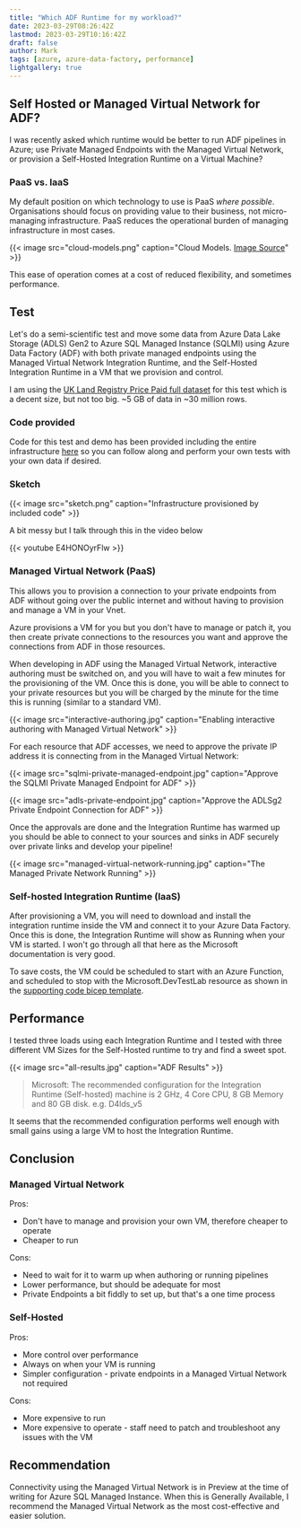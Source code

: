 ```yaml
---
title: "Which ADF Runtime for my workload?"
date: 2023-03-29T08:26:42Z
lastmod: 2023-03-29T10:16:42Z
draft: false
author: Mark
tags: [azure, azure-data-factory, performance]
lightgallery: true
---
```


## Self Hosted or Managed Virtual Network for ADF?

I was recently asked which runtime would be better to run ADF pipelines in Azure; use Private Managed Endpoints with the Managed Virtual Network, or provision a Self-Hosted Integration Runtime on a Virtual Machine?

### PaaS vs. IaaS

My default position on which technology to use is PaaS *where possible*. Organisations should focus on providing value to their business, not micro-managing infrastructure. PaaS reduces the operational burden of managing infrastructure in most cases.

{{< image src="cloud-models.png" caption="Cloud Models. [Image Source](https://learn.microsoft.com/en-us/azure/cloud-adoption-framework/strategy/monitoring-strategy)" >}}

This ease of operation comes at a cost of reduced flexibility, and sometimes performance.

## Test

Let's do a semi-scientific test and move some data from Azure Data Lake Storage (ADLS) Gen2 to Azure SQL Managed Instance (SQLMI) using Azure Data Factory (ADF) with both private managed endpoints using the Managed Virtual Network Integration Runtime, and the Self-Hosted Integration Runtime in a VM that we provision and control.

I am using the [UK Land Registry Price Paid full dataset](https://www.gov.uk/government/statistical-data-sets/price-paid-data-downloads) for this test which is a decent size, but not too big. ~5 GB of data in ~30 million rows.

### Code provided

Code for this test and demo has been provided including the entire infrastructure [here](https://github.com/markallisongit/Scripts/tree/5-create-bicep-for-adf-private-link-sqlmi-demo/adf-ir-sqlmi-demo) so you can follow along and perform your own tests with your own data if desired.

### Sketch

{{< image src="sketch.png" caption="Infrastructure provisioned by included code" >}}

A bit messy but I talk through this in the video below

{{< youtube E4HONOyrFlw >}}

### Managed Virtual Network (PaaS)

This allows you to provision a connection to your private endpoints from ADF without going over the public internet and without having to provision and manage a VM in your Vnet.

Azure provisions a VM for you but you don't have to manage or patch it, you then create private connections to the resources you want and approve the connections from ADF in those resources.

When developing in ADF using the Managed Virtual Network, interactive authoring must be switched on, and you will have to wait a few minutes for the provisioning of the VM. Once this is done, you will be able to connect to your private resources but you will be charged by the minute for the time this is running (similar to a standard VM).

{{< image src="interactive-authoring.jpg" caption="Enabling interactive authoring with Managed Virtual Network" >}}

For each resource that ADF accesses, we need to approve the private IP address it is connecting from in the Managed Virtual Network:

{{< image src="sqlmi-private-managed-endpoint.jpg" caption="Approve the SQLMI Private Managed Endpoint for ADF" >}}

{{< image src="adls-private-endpoint.jpg" caption="Approve the ADLSg2 Private  Endpoint Connection for ADF" >}}

Once the approvals are done and the Integration Runtime has warmed up you should be able to connect to your sources and sinks in ADF securely over private links and develop your pipeline!

{{< image src="managed-virtual-network-running.jpg" caption="The Managed Private Network Running" >}}

### Self-hosted Integration Runtime (IaaS)

After provisioning a VM, you will need to download and install the integration runtime inside the VM and connect it to your Azure Data Factory. Once this is done, the Integration Runtime will show as Running when your VM is started. I won't go through all that here as the Microsoft documentation is very good.

To save costs, the VM could be scheduled to start with an Azure Function, and scheduled to stop with the Microsoft.DevTestLab resource as shown in the [supporting code bicep template](https://github.com/markallisongit/Scripts/tree/main/adf-ir-sqlmi-demo).

## Performance

I tested three loads using each Integration Runtime and I tested with three different VM Sizes for the Self-Hosted runtime to try and find a sweet spot.

{{< image src="all-results.jpg" caption="ADF Results" >}}

> Microsoft: The recommended configuration for the Integration Runtime (Self-hosted) machine is 2 GHz, 4 Core CPU, 8 GB Memory and 80 GB disk. e.g. D4lds_v5

It seems that the recommended configuration performs well enough with small gains using a large VM to host the Integration Runtime.

## Conclusion

### Managed Virtual Network 

Pros:

* Don't have to manage and provision your own VM, therefore cheaper to operate
* Cheaper to run

Cons:

* Need to wait for it to warm up when authoring or running pipelines
* Lower performance, but should be adequate for most
* Private Endpoints a bit fiddly to set up, but that's a one time process

### Self-Hosted

Pros:

* More control over performance
* Always on when your VM is running
* Simpler configuration - private endpoints in a Managed Virtual Network not required

Cons:

* More expensive to run
* More expensive to operate - staff need to patch and troubleshoot any issues with the VM

## Recommendation

Connectivity using the Managed Virtual Network is in Preview at the time of writing for Azure SQL Managed Instance. When this is Generally Available, I recommend the Managed Virtual Network as the most cost-effective and easier solution.
